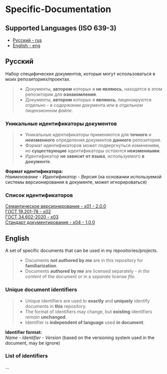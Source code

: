 # Specific-Documentation

## Supported Languages (ISO 639-3)

- [Русский - rus](#русский)
- [English - eng](#english)

## Русский

Набор специфических документов, которые могут использоваться в моих репозиториях/проектах.  

> - Документы, **автором** которых я **не являюсь**, находятся в этом репозитории для **ознакомления**.  
> - Документы, **автором** которых я **являюсь**, лицензируются отдельно - *в содержании* документа или в *отдельном* лицензионном *файле*.  

### Уникальные идентификаторы документов

> - Уникальные идентификаторы применяются для **точного** и **неизменного** определения документов **данного** репозитория.  
> - Формат идентификаторов может подвергнуться изменениям, но **существующие** идентификаторы *остаются* **неизменными**.  
> - Идентификатор **не зависит от языка**, используемого **в документе**.  

**Формат идентификатора:**  
*Наименование* - *Идентификатор* - *Версия* (на основании используемой системы версионирования в документе, может игнорироваться)  

### Список идентификаторов

[Семантическое версионирование - x01 - 2.0.0](./rus_version/Семантическое_версионирование_RUS.md)  
[ГОСТ 19.201-78 - x02](./rus_version/ГОСТ_19.201-78.pdf)  
[ГОСТ 34.602-2020 - x03](./rus_version/ГОСТ_34.602-2020.pdf)  
[Стандарт документирования - x04 - 1.0.0](./rus_version/Стандарт_документирования_RUS.pdf)  

## English

A set of specific documents that can be used in my repositories/projects.  

> - Documents **not authored by me** are in this repository for **familiarization**.  
> - Documents **authored by me** are licensed separately - *in the content* of the document or in a *separate* license *file*.  

### Unique document identifiers

> - Unique identifiers are used to **exactly** and **uniquely** identify documents in **this** repository.  
> - The format of identifiers may change, but **existing** identifiers *remain* **unchanged**.  
> - Identifier is **independent of language** used **in document**.  

**Identifier format:**  
*Name* - *Identifier* - *Version* (based on the versioning system used in the document, may be ignore)  

### List of identifiers

...
